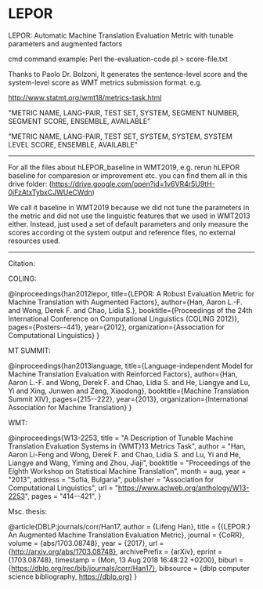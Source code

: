 # LEPOR
LEPOR: Automatic Machine Translation Evaluation Metric with tunable parameters and augmented factors

cmd command example:
Perl the-evaluation-code.pl > score-file.txt

Thanks to Paolo Dr. Bolzoni, It generates the sentence-level score and the system-level score as WMT metrics submission format. e.g. 

http://www.statmt.org/wmt18/metrics-task.html 

"METRIC NAME, LANG-PAIR, TEST SET, SYSTEM, SEGMENT NUMBER, SEGMENT SCORE, ENSEMBLE, AVAILABLE"

"METRIC NAME, LANG-PAIR, TEST SET, SYSTEM, SYSTEM, SYSTEM LEVEL SCORE, ENSEMBLE, AVAILABLE"

-------------
For all the files about hLEPOR_baseline in WMT2019, e.g. rerun hLEPOR baseline for comparesion or improvement etc. you can find them all in this drive folder: (https://drive.google.com/open?id=1v6VR4r5U9tH-0jFzAtxTybxCJWUeCWdn)

We call it baseline in WMT2019 because we did not tune the parameters in the metric and did not use the linguistic features that we used in WMT2013 either. Instead, just used a set of default parameters and only measure the scores according ot the system output and reference files, no external resources used.


-------------
Citation:

COLING:

@inproceedings{han2012lepor,
  title={LEPOR: A Robust Evaluation Metric for Machine Translation with Augmented Factors},
  author={Han, Aaron L.-F. and Wong, Derek F. and Chao, Lidia S.},
  booktitle={Proceedings of the 24th International Conference on Computational Linguistics (COLING 2012)},
  pages={Posters--441},
  year={2012},
  organization={Association for Computational Linguistics}
}

MT SUMMIT:

@inproceedings{han2013language,
  title={Language-independent Model for Machine Translation Evaluation with Reinforced Factors},
  author={Han, Aaron L.-F. and Wong, Derek F. and Chao, Lidia S. and He, Liangye and Lu, Yi and Xing, Junwen and Zeng, Xiaodong},
  booktitle={Machine Translation Summit XIV},
  pages={215--222},
  year={2013},
  organization={International Association for Machine Translation}
}

WMT:

@inproceedings{W13-2253,
    title = "A Description of Tunable Machine Translation Evaluation Systems in {WMT}13 Metrics Task",
    author = "Han, Aaron Li-Feng  and
      Wong, Derek F.  and
      Chao, Lidia S.  and
      Lu, Yi  and
      He, Liangye  and
      Wang, Yiming  and
      Zhou, Jiaji",
    booktitle = "Proceedings of the Eighth Workshop on Statistical Machine Translation",
    month = aug,
    year = "2013",
    address = "Sofia, Bulgaria",
    publisher = "Association for Computational Linguistics",
    url = "https://www.aclweb.org/anthology/W13-2253",
    pages = "414--421",
}

Msc. thesis:

@article{DBLP:journals/corr/Han17,
  author    = {Lifeng Han},
  title     = {{LEPOR:} An Augmented Machine Translation Evaluation Metric},
  journal   = {CoRR},
  volume    = {abs/1703.08748},
  year      = {2017},
  url       = {http://arxiv.org/abs/1703.08748},
  archivePrefix = {arXiv},
  eprint    = {1703.08748},
  timestamp = {Mon, 13 Aug 2018 16:48:22 +0200},
  biburl    = {https://dblp.org/rec/bib/journals/corr/Han17},
  bibsource = {dblp computer science bibliography, https://dblp.org}
}
